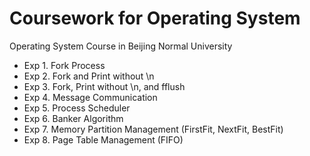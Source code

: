 # Coursework for Operating System

Operating System Course in Beijing Normal University

 - Exp 1. Fork Process
 - Exp 2. Fork and Print without \n
 - Exp 3. Fork, Print without \n, and fflush
 - Exp 4. Message Communication
 - Exp 5. Process Scheduler
 - Exp 6. Banker Algorithm
 - Exp 7. Memory Partition Management (FirstFit, NextFit, BestFit)  
 - Exp 8. Page Table Management (FIFO)
